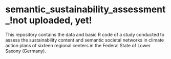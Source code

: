 # semantic_sustainability_assessment_!not uploaded, yet!

This repository contains the data and basic R code of a study conducted to assess the sustainability content and semantic societal networks in climate action plans of sixteen regional centers in the Federal State of Lower Saxony (Germany).
